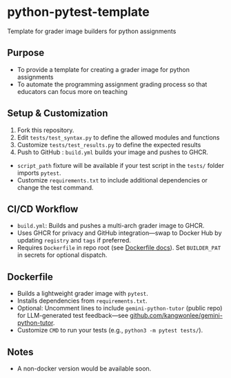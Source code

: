 # python-pytest-template
Template for grader image builders for python assignments

## Purpose

* To provide a template for creating a grader image for python assignments
* To automate the programming assignment grading process so that educators can focus more on teaching

## Setup & Customization
1. Fork this repository.
1. Edit `tests/test_syntax.py` to define the allowed modules and functions
1. Customize `tests/test_results.py` to define the expected results
1. Push to GitHub : `build.yml` builds your image and pushes to GHCR.
* `script_path` fixture will be available if your test script in the `tests/` folder imports `pytest`.
* Customize `requirements.txt` to include additional dependencies or change the test command.

## CI/CD Workflow

- `build.yml`: Builds and pushes a multi-arch grader image to GHCR.
- Uses GHCR for privacy and GitHub integration—swap to Docker Hub by updating `registry` and `tags` if preferred.
- Requires `Dockerfile` in repo root (see [Dockerfile docs](#)). Set `BUILDER_PAT` in secrets for optional dispatch.

## Dockerfile

- Builds a lightweight grader image with `pytest`.
- Installs dependencies from `requirements.txt`.
- Optional: Uncomment lines to include `gemini-python-tutor` (public repo) for LLM-generated test feedback—see [github.com/kangwonlee/gemini-python-tutor](https://github.com/kangwonlee/gemini-python-tutor).
- Customize `CMD` to run your tests (e.g., `python3 -m pytest tests/`).

## Notes

- A non-docker version would be available soon.
